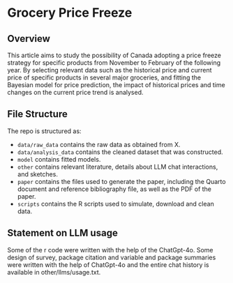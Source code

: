 # Grocery Price Freeze

## Overview

This article aims to study the possibility of Canada adopting a price freeze strategy for specific products from November to February of the following year.  By selecting relevant data such as the historical price and current price of specific products in several major groceries, and fitting the Bayesian model for price prediction, the impact of historical prices and time changes on the current price trend is analysed.


## File Structure

The repo is structured as:

-   `data/raw_data` contains the raw data as obtained from X.
-   `data/analysis_data` contains the cleaned dataset that was constructed.
-   `model` contains fitted models. 
-   `other` contains relevant literature, details about LLM chat interactions, and sketches.
-   `paper` contains the files used to generate the paper, including the Quarto document and reference bibliography file, as well as the PDF of the paper. 
-   `scripts` contains the R scripts used to simulate, download and clean data.


## Statement on LLM usage

Some of the r code were written with the help of the ChatGpt-4o. Some design of survey, package citation and variable and package summaries were written with the help of ChatGpt-4o and the entire chat history is available in other/llms/usage.txt.

